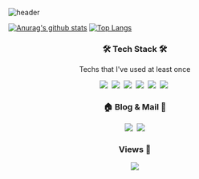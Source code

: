 ![header](https://capsule-render.vercel.app/api?type=rounded&color=auto&height=150&section=header&text=SangWook&fontSize=70&animation=fadeIn)


[![Anurag's github stats](https://github-readme-stats.vercel.app/api?username=9967han&count_private=true&show_icons=true&theme=dark)](https://github.com/anuraghazra/github-readme-stats)
[![Top Langs](https://github-readme-stats.vercel.app/api/top-langs/?username=9967han&layout=compact)](https://github.com/anuraghazra/github-readme-stats)


<h3 align="center">🛠 Tech Stack 🛠</h3>

<p align="center"> Techs that I've used at least once </p>
<p align="center">
  <img src="https://img.shields.io/badge/Python-3766AB?style=flat-square&logo=Python&logoColor=white"/></a>&nbsp 
  <img src="https://img.shields.io/badge/Java-007396?style=flat-square&logo=Java&logoColor=white"/></a>&nbsp 
  <img src="https://img.shields.io/badge/C++-00599C?style=flat-square&logo=C%2B%2B&logoColor=white"/></a>&nbsp 
  <img src="https://img.shields.io/badge/Javascript-ffb13b?style=flat-square&logo=javascript&logoColor=white"/></a>&nbsp 
  <img src="https://img.shields.io/badge/Kotlin-11B48A?style=flat-square&logo=Kotlin&logoColor=white"/></a>&nbsp 
  <img src="https://img.shields.io/badge/Swift-FF1500?style=flat-square&logo=Swift&logoColor=white"/></a>&nbsp 
</p>

<h3 align="center"> 🏠 Blog & Mail 💌 </h3>
<p align="center">
  <a href="https://9967han.tistory.com"><img src="https://img.shields.io/badge/Blog-FAE600?style=flat-square&logo=Vimeo&logoColor=white&link=https://9967han.tistory.com"/></a>&nbsp
  <a href="mailto:9967han@naver.com"><img src="https://img.shields.io/badge/Gmail-d14836?style=flat-square&logo=Gmail&logoColor=white&link=9967han@naver.com"/></a>
</p>
<h3 align="center"> Views 👀 </h3>
<p align="center">
<a href="https://hits.seeyoufarm.com"><img src="https://hits.seeyoufarm.com/api/count/incr/badge.svg?url=https%3A%2F%2Fgithub.com%2F9967han&count_bg=%2344B23C&title_bg=%23393737&icon=github.svg&icon_color=%2344B23C&title=hits&edge_flat=false"/></a>
</p>
